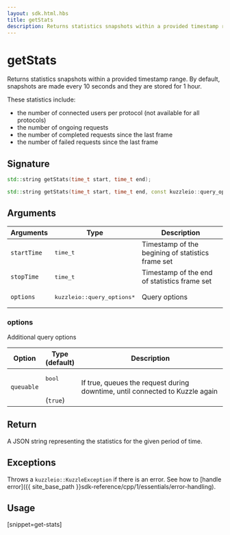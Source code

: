 ```yaml
---
layout: sdk.html.hbs
title: getStats
description: Returns statistics snapshots within a provided timestamp range.
---
```


# getStats

Returns statistics snapshots within a provided timestamp range.
By default, snapshots are made every 10 seconds and they are stored for 1 hour.

These statistics include:

* the number of connected users per protocol (not available for all protocols)
* the number of ongoing requests
* the number of completed requests since the last frame
* the number of failed requests since the last frame

## Signature

```cpp
std::string getStats(time_t start, time_t end);

std::string getStats(time_t start, time_t end, const kuzzleio::query_options& options);
```

## Arguments

| Arguments | Type          | Description       |
| --------- | ------------- | ------------------|
| `startTime` | <pre>time_t</pre>   | Timestamp of the begining of statistics frame set |
| `stopTime`  | <pre>time_t</pre>   | Timestamp of the end of statistics frame set      |
| `options`   | <pre>kuzzleio::query_options\*</pre> | Query options        |

### options

Additional query options

| Option     | Type<br/>(default)   | Description  |
| ---------- | ------- | -------------- |
| `queuable` | <pre>bool</pre><br/>(`true`) | If true, queues the request during downtime, until connected to Kuzzle again |

## Return

A JSON string representing the statistics for the given period of time.

## Exceptions

Throws a `kuzzleio::KuzzleException` if there is an error. See how to [handle error]({{ site_base_path }}sdk-reference/cpp/1/essentials/error-handling).

## Usage

[snippet=get-stats]
